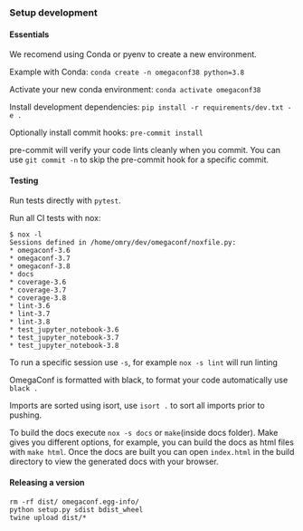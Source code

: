 ### Setup development

#### Essentials

We recomend using Conda or pyenv to create a new environment.

Example with Conda: `conda create -n omegaconf38 python=3.8`

Activate your new conda environment: `conda activate omegaconf38`

Install development dependencies: `pip install -r requirements/dev.txt -e .`

Optionally install commit hooks: `pre-commit install`

pre-commit will verify your code lints cleanly when you commit. You can use `git commit -n` to skip the pre-commit hook for a specific commit.

#### Testing
Run tests directly with `pytest`.

Run all CI tests with nox:

```
$ nox -l
Sessions defined in /home/omry/dev/omegaconf/noxfile.py:
* omegaconf-3.6
* omegaconf-3.7
* omegaconf-3.8
* docs
* coverage-3.6
* coverage-3.7
* coverage-3.8
* lint-3.6
* lint-3.7
* lint-3.8
* test_jupyter_notebook-3.6
* test_jupyter_notebook-3.7
* test_jupyter_notebook-3.8
```
To run a specific session use `-s`, for example `nox -s lint` will run linting


OmegaConf is formatted with black, to format your code automatically use `black .`

Imports are sorted using isort, use `isort .` to sort all imports prior to pushing.  

To build the docs execute `nox -s docs` or `make`(inside docs folder). Make gives you different options, for example, you can build the docs as html files with `make html`. Once the docs are built you can open `index.html` in the build directory to view the generated docs with your browser.


#### Releasing a version

```
rm -rf dist/ omegaconf.egg-info/
python setup.py sdist bdist_wheel
twine upload dist/*
```
